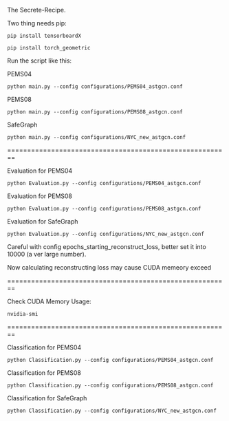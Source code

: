The Secrete-Recipe.

Two thing needs pip:

`pip install tensorboardX`

`pip install torch_geometric`

Run the script like this:

PEMS04

`python main.py --config configurations/PEMS04_astgcn.conf` 


PEMS08

`python main.py --config configurations/PEMS08_astgcn.conf` 

SafeGraph

`python main.py --config configurations/NYC_new_astgcn.conf`

========================================================

Evaluation for PEMS04

`python Evaluation.py --config configurations/PEMS04_astgcn.conf` 

Evaluation for PEMS08

`python Evaluation.py --config configurations/PEMS08_astgcn.conf` 

Evaluation for SafeGraph

`python Evaluation.py --config configurations/NYC_new_astgcn.conf` 

Careful with config epochs_starting_reconstruct_loss, better set it into 10000 (a ver large number). 

Now calculating reconstructing loss may cause CUDA memeory exceed

========================================================

Check CUDA Memory Usage:

`nvidia-smi`

========================================================

Classification for PEMS04

`python Classification.py --config configurations/PEMS04_astgcn.conf` 

Classification for PEMS08

`python Classification.py --config configurations/PEMS08_astgcn.conf` 

Classification for SafeGraph

`python Classification.py --config configurations/NYC_new_astgcn.conf`
